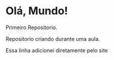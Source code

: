 # Olá, Mundo!
 Primeiro Repositorio.

 Repositorio criando durante uma aula.

Essa linha adicionei diretamente pelo site
